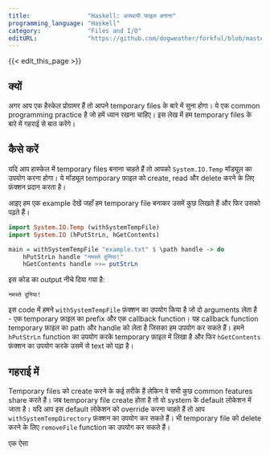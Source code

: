```yaml
---
title:                "Haskell: अस्थायी फाइल बनाना"
programming_language: "Haskell"
category:             "Files and I/O"
editURL:              "https://github.com/dogweather/forkful/blob/master/content/hi/haskell/creating-a-temporary-file.md"
---
```


{{< edit_this_page >}}

## क्यों

अगर आप एक हैस्केल प्रोग्रामर हैं तो आपने temporary files के बारे में सुना होगा। ये एक common programming practice है जो हमें ध्यान रखना चाहिए। इस लेख में हम temporary files के बारे में गहराई से बात करेंगे।

## कैसे करें

यदि आप हास्केल में temporary files बनाना चाहते हैं तो आपको `System.IO.Temp` मॉड्यूल का उपयोग करना होगा। ये मॉड्यूल temporary फ़ाइल को create, read और delete करने के लिए फ़ंक्शन प्रदान करता है।

आइए हम एक example देखें जहाँ हम temporary file बनाकर उसमें कुछ लिखते हैं और फिर उसको पढ़ते हैं।

```Haskell
import System.IO.Temp (withSystemTempFile)
import System.IO (hPutStrLn, hGetContents)

main = withSystemTempFile "example.txt" $ \path handle -> do
    hPutStrLn handle "नमस्ते दुनिया!"
    hGetContents handle >>= putStrLn
```

इस कोड का output नीचे दिया गया है:

```
नमस्ते दुनिया!
```

इस code में हमने `withSystemTempFile` फ़ंक्शन का उपयोग किया है जो दो arguments लेता है - एक temporary फ़ाइल का prefix और एक callback function। यह callback function temporary फ़ाइल का path और handle को लेता है जिसका हम उपयोग कर सकते हैं। हमने `hPutStrLn` function का उपयोग करके temporary फ़ाइल में लिखा है और फिर `hGetContents` फ़ंक्शन का उपयोग करके उसमें से text को पढ़ा है।

## गहराई में

Temporary files को create करने के कई तरीके हैं लेकिन वे सभी कुछ common features share करते हैं। जब temporary file create होता है तो वो system के default लोकेशन में जाता है। यदि आप इस default लोकेशन को override करना चाहते हैं तो आप `withSystemTempDirectory` फ़ंक्शन का उपयोग कर सकते हैं। भी temporary file को delete करने के लिए `removeFile` function का उपयोग कर सकते हैं।

एक ऐसा